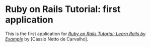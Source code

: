 # Ruby on Rails Tutorial: first application

This is the first application for
[*Ruby on Rails Tutorial: Learn Rails by Example*](http://railstutorial.org/)
by [Cássio Netto de Carvalho].